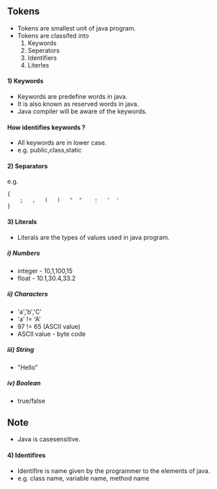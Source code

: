 ## Tokens 
* Tokens are smallest unit of java program.
* Tokens are classifed  into 
  1) Keywords
  2) Seperators
  3) Identifiers
  4) Literles
#### 1) Keywords
* Keywords are predefine words in java.
* It is also known as reserved words in java.
* Java compiler will be aware of the keywords.
#### How identifies keywords ?
* All keywords are in lower case.
* e.g. public,class,static

#### 2) Separators
e.g.
```
{
    ;   ,   (   )   "  "    :   '  '
}
```
#### 3) Literals
* Literals are the types of values used in java program.
##### i) Numbers 
* integer - 10,1,100,15
* float - 10.1,30.4,33.2
##### ii) Characters  
* 'a','b','C'
* 'a' != 'A' 
* 97 != 65 (ASCII value)
* ASCII value - byte code
##### iii) String
* "Hello"
##### iv) Boolean 
* true/false

## Note
* Java is casesensitive.

#### 4) Identifires 
* Identifire is name given by the programmer to the elements of java.
* e.g. class name, variable name, method name

